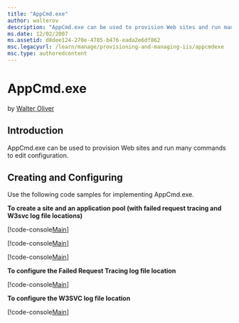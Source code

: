 ```yaml
---
title: "AppCmd.exe"
author: walterov
description: "AppCmd.exe can be used to provision Web sites and run many commands to edit configuration. Creating and Configuring Use the following code samples for implem..."
ms.date: 12/02/2007
ms.assetid: d8dee124-270e-4785-b476-eada2e6df862
msc.legacyurl: /learn/manage/provisioning-and-managing-iis/appcmdexe
msc.type: authoredcontent
---
```

# AppCmd.exe

by [Walter Oliver](https://github.com/walterov)

## Introduction

AppCmd.exe can be used to provision Web sites and run many commands to edit configuration.

## Creating and Configuring

Use the following code samples for implementing AppCmd.exe.

**To create a site and an application pool (with failed request tracing and W3svc log file locations)**

[!code-console[Main](appcmdexe/samples/sample1.cmd)]

[!code-console[Main](appcmdexe/samples/sample2.cmd)]

[!code-console[Main](appcmdexe/samples/sample3.cmd)]

**To configure the Failed Request Tracing log file location**

[!code-console[Main](appcmdexe/samples/sample4.cmd)]

**To configure the W3SVC log file location**

[!code-console[Main](appcmdexe/samples/sample5.cmd)]
